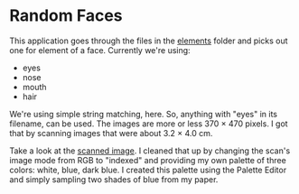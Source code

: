 # Random Faces

This application goes through the files in the [elements](elements)
folder and picks out one for element of a face. Currently we're using:

* eyes
* nose
* mouth
* hair

We're using simple string matching, here. So, anything with "eyes" in
its filename, can be used. The images are more or less 370 × 470
pixels. I got that by scanning images that were about 3.2 × 4.0 cm.

Take a look at the
[scanned image](https://www.flickr.com/photos/kensanata/20972514994/in/dateposted/).
I cleaned that up by changing the scan's image mode from RGB to
"indexed" and providing my own palette of three colors: white, blue,
dark blue. I created this palette using the Palette Editor and simply
sampling two shades of blue from my paper.
